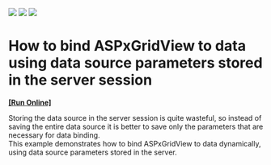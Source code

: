 <!-- default badges list -->
![](https://img.shields.io/endpoint?url=https://codecentral.devexpress.com/api/v1/VersionRange/134574041/13.1.4%2B)
[![](https://img.shields.io/badge/Open_in_DevExpress_Support_Center-FF7200?style=flat-square&logo=DevExpress&logoColor=white)](https://supportcenter.devexpress.com/ticket/details/E1664)
[![](https://img.shields.io/badge/📖_How_to_use_DevExpress_Examples-e9f6fc?style=flat-square)](https://docs.devexpress.com/GeneralInformation/403183)
<!-- default badges end -->
# How to bind ASPxGridView to data using data source parameters stored in the server session
<!-- run online -->
**[[Run Online]](https://codecentral.devexpress.com/e1664/)**
<!-- run online end -->


<p>Storing the data source in the server session is quite wasteful, so instead of saving the entire data source it is better to save only the parameters that are necessary for data binding.<br />
This example demonstrates how to bind ASPxGridView to data dynamically, using data source parameters stored in the server.</p>

<br/>


